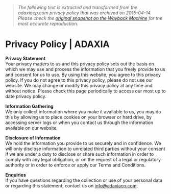 > *The following text is extracted and transformed from the adaxiacp.com privacy policy that was archived on 2015-04-14. Please check the [original snapshot on the Wayback Machine](https://web.archive.org/web/20150414002538id_/http%3A//www.adaxiacp.com/privacy-policy) for the most accurate reproduction.*

# Privacy Policy | ADAXIA

**Privacy Statement**  
Your privacy matters to us and this privacy policy sets out the basis on which we may use and process the information that you freely provide to us and consent for us to use. By using this website, you agree to this privacy policy. If you do not agree to this privacy policy, please do not use our website. We may change or modify this privacy policy at any time and without notice. Please check this page periodically to access our most up to date privacy policy.

**Information Gathering**  
We only collect information where you make it available to us, you may do this by allowing us to place cookies on your browser or hard drive, by accessing server logs or when you contact us through the information available on our website.

**Disclosure of Information**  
We hold the information you provide to us securely and in confidence. We will only disclose information to unrelated third parties without your consent if we are under a duty to disclose or share such information in order to comply with any legal obligation, or on the request of a legal or regulatory authority or in order to enforce or apply our Terms and Conditions.

**Enquiries**  
If you have questions regarding the collection or use of your personal data or regarding this statement, contact us on [info@adaxiacp.com](mailto:info@adaxiacp.com).
